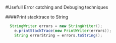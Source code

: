 #Usefull Error catching and Debuging techniques

####Print stacktrace to String
```java
  StringWriter errors = new StringWriter();
	e.printStackTrace(new PrintWriter(errors));
	String errorString = errors.toString();

```
